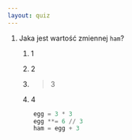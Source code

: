 ```yaml
---
layout: quiz
---
```


1. Jaka jest wartość zmiennej `ham`?

    1. 1

    2. 2

    3. > 3

    4. 4

    ```py
        egg = 3 * 3
        egg **= 6 // 3
        ham = egg + 3
    ```
